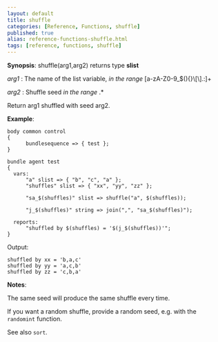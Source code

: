 ```yaml
---
layout: default
title: shuffle
categories: [Reference, Functions, shuffle]
published: true
alias: reference-functions-shuffle.html
tags: [reference, functions, shuffle]
---
```




**Synopsis**: shuffle(arg1,arg2) returns type **slist**

 *arg1* : The name of the list variable, *in the range*
[a-zA-Z0-9\_\$(){}\\[\\].:]+   

 *arg2* : Shuffle seed *in the range* .\*

Return arg1 shuffled with seed arg2.

**Example**:  
   

```cf3
body common control
{
      bundlesequence => { test };
}

bundle agent test
{
  vars:
      "a" slist => { "b", "c", "a" };
      "shuffles" slist => { "xx", "yy", "zz" };

      "sa_$(shuffles)" slist => shuffle("a", $(shuffles));

      "j_$(shuffles)" string => join(",", "sa_$(shuffles)");

  reports:
      "shuffled by $(shuffles) = '$(j_$(shuffles))'";
}
```

Output:

```
shuffled by xx = 'b,a,c'
shuffled by yy = 'a,c,b'
shuffled by zz = 'c,b,a'
```

**Notes**:  

The same seed will produce the same shuffle every time.

If you want a random shuffle, provide a random seed, e.g. with the `randomint` function.

See also `sort`.
